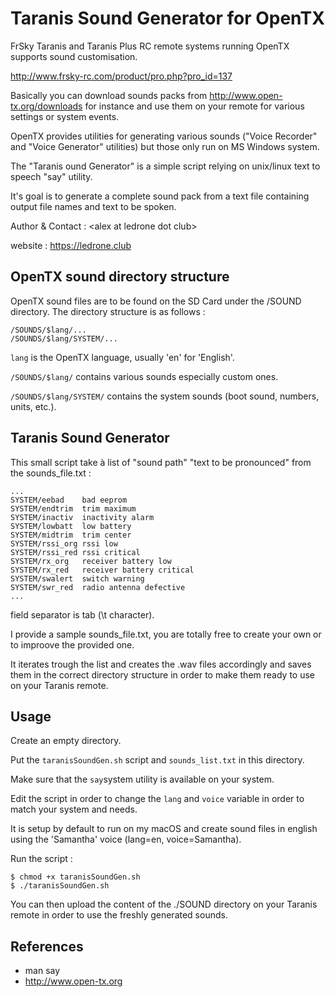 # Taranis Sound Generator for OpenTX

FrSky Taranis and Taranis Plus RC remote systems running OpenTX supports sound customisation. 

http://www.frsky-rc.com/product/pro.php?pro_id=137

Basically you can download sounds packs from http://www.open-tx.org/downloads for instance and use them on your remote for various settings or system events.

OpenTX provides utilities for generating various sounds ("Voice Recorder" and "Voice Generator" utilities) but those only run on MS Windows system.

The "Taranis ound Generator" is a simple script relying on unix/linux text to speech "say" utility. 

It's goal is to generate a complete sound pack from a text file containing output file names and text to be spoken.

Author & Contact : \<alex at ledrone dot club>

website : https://ledrone.club

## OpenTX sound directory structure

OpenTX sound files are to be found on the SD Card under the /SOUND directory. The directory structure is as follows :

```
/SOUNDS/$lang/...
/SOUNDS/$lang/SYSTEM/...
```

```lang``` is the OpenTX language, usually 'en' for 'English'.

```/SOUNDS/$lang/``` contains various sounds especially custom ones.

```/SOUNDS/$lang/SYSTEM/``` contains the system sounds (boot sound, numbers, units, etc.).

## Taranis Sound Generator

This small script take à list of "sound path" "text to be pronounced" from the sounds_file.txt :

```
...
SYSTEM/eebad	bad eeprom
SYSTEM/endtrim	trim maximum
SYSTEM/inactiv	inactivity alarm
SYSTEM/lowbatt	low battery
SYSTEM/midtrim	trim center
SYSTEM/rssi_org	rssi low
SYSTEM/rssi_red	rssi critical
SYSTEM/rx_org	receiver battery low
SYSTEM/rx_red	receiver battery critical
SYSTEM/swalert	switch warning
SYSTEM/swr_red	radio antenna defective
...
```

field separator is tab (\t character).

I provide a sample sounds_file.txt, you are totally free to create your own or to improove the provided one.

It iterates trough the list and creates the .wav files accordingly and saves them in the correct directory structure in order to make them ready to use on your Taranis remote.


## Usage

Create an empty directory.

Put the ```taranisSoundGen.sh``` script and ```sounds_list.txt``` in this directory.

Make sure that the ```say```system utility is available on your system.

Edit the script in order to change the ```lang``` and ```voice``` variable in order to match your system and needs.

It is setup by default to run on my macOS and create sound files in english using the 'Samantha' voice (lang=en, voice=Samantha).

Run the script :

```
$ chmod +x taranisSoundGen.sh
$ ./taranisSoundGen.sh
```

You can then upload the content of the ./SOUND directory on your Taranis remote in order to use the freshly generated sounds.

## References 

 * man say
 * http://www.open-tx.org
 
 



